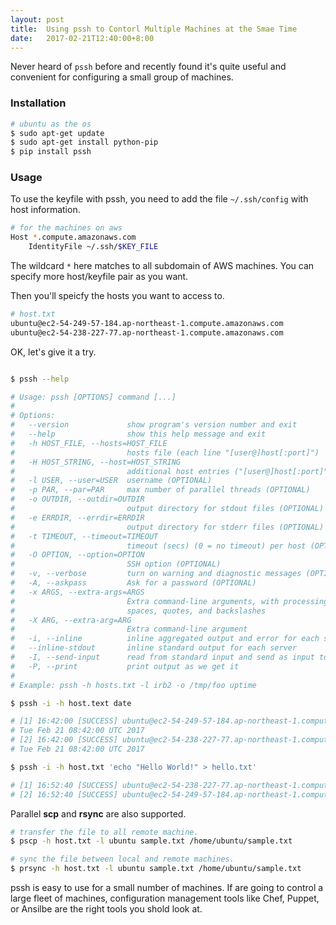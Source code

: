 ```yaml
---
layout: post
title:  Using pssh to Contorl Multiple Machines at the Smae Time
date:   2017-02-21T12:40:00+8:00
---
```


Never heard of `pssh` before and recently found it's quite useful and convenient for configuring a small group of machines.

### Installation

```bash
# ubuntu as the os
$ sudo apt-get update
$ sudo apt-get install python-pip
$ pip install pssh
```

### Usage

To use the keyfile with pssh, you need to add the file `~/.ssh/config` with host information.

```bash
# for the machines on aws
Host *.compute.amazonaws.com
    IdentityFile ~/.ssh/$KEY_FILE
```

The wildcard `*` here matches to all subdomain of AWS machines. You can specify more host/keyfile pair as you want.

Then you'll speicfy the hosts you want to access to.

```bash
# host.txt
ubuntu@ec2-54-249-57-184.ap-northeast-1.compute.amazonaws.com
ubuntu@ec2-54-238-227-77.ap-northeast-1.compute.amazonaws.com
```

OK, let's give it a try.

```bash

$ pssh --help

# Usage: pssh [OPTIONS] command [...]
# 
# Options:
#   --version             show program's version number and exit
#   --help                show this help message and exit
#   -h HOST_FILE, --hosts=HOST_FILE
#                         hosts file (each line "[user@]host[:port]")
#   -H HOST_STRING, --host=HOST_STRING
#                         additional host entries ("[user@]host[:port]")
#   -l USER, --user=USER  username (OPTIONAL)
#   -p PAR, --par=PAR     max number of parallel threads (OPTIONAL)
#   -o OUTDIR, --outdir=OUTDIR
#                         output directory for stdout files (OPTIONAL)
#   -e ERRDIR, --errdir=ERRDIR
#                         output directory for stderr files (OPTIONAL)
#   -t TIMEOUT, --timeout=TIMEOUT
#                         timeout (secs) (0 = no timeout) per host (OPTIONAL)
#   -O OPTION, --option=OPTION
#                         SSH option (OPTIONAL)
#   -v, --verbose         turn on warning and diagnostic messages (OPTIONAL)
#   -A, --askpass         Ask for a password (OPTIONAL)
#   -x ARGS, --extra-args=ARGS
#                         Extra command-line arguments, with processing for
#                         spaces, quotes, and backslashes
#   -X ARG, --extra-arg=ARG
#                         Extra command-line argument
#   -i, --inline          inline aggregated output and error for each server
#   --inline-stdout       inline standard output for each server
#   -I, --send-input      read from standard input and send as input to ssh
#   -P, --print           print output as we get it
# 
# Example: pssh -h hosts.txt -l irb2 -o /tmp/foo uptime

$ pssh -i -h host.text date

# [1] 16:42:00 [SUCCESS] ubuntu@ec2-54-249-57-184.ap-northeast-1.compute.amazonaws.com
# Tue Feb 21 08:42:00 UTC 2017
# [2] 16:42:00 [SUCCESS] ubuntu@ec2-54-238-227-77.ap-northeast-1.compute.amazonaws.com
# Tue Feb 21 08:42:00 UTC 2017

$ pssh -i -h host.txt 'echo "Hello World!" > hello.txt'

# [1] 16:52:40 [SUCCESS] ubuntu@ec2-54-238-227-77.ap-northeast-1.compute.amazonaws.com
# [2] 16:52:40 [SUCCESS] ubuntu@ec2-54-249-57-184.ap-northeast-1.compute.amazonaws.com
```

Parallel **scp** and **rsync** are also supported.

```bash
# transfer the file to all remote machine.
$ pscp -h host.txt -l ubuntu sample.txt /home/ubuntu/sample.txt

# sync the file between local and remote machines.
$ prsync -h host.txt -l ubuntu sample.txt /home/ubuntu/sample.txt
```

pssh is easy to use for a small number of machines. If are going to control a large fleet of machines, configuration management tools like Chef, Puppet, or Ansilbe are the right tools you shold look at.
